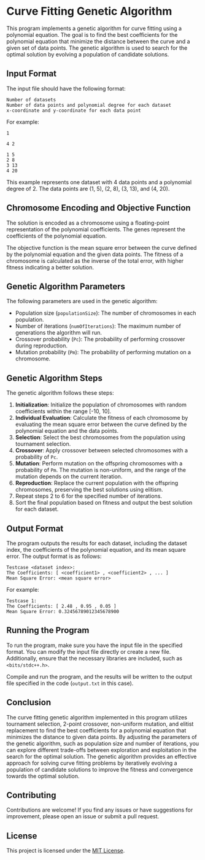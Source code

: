 # Curve Fitting Genetic Algorithm

This program implements a genetic algorithm for curve fitting using a polynomial equation. The goal is to find the best coefficients for the polynomial equation that minimize the distance between the curve and a given set of data points. The genetic algorithm is used to search for the optimal solution by evolving a population of candidate solutions.

## Input Format

The input file should have the following format:

```
Number of datasets
Number of data points and polynomial degree for each dataset
x-coordinate and y-coordinate for each data point
```

For example:

```
1

4 2

1 5
2 8
3 13
4 20
```

This example represents one dataset with 4 data points and a polynomial degree of 2. The data points are (1, 5), (2, 8), (3, 13), and (4, 20).

## Chromosome Encoding and Objective Function

The solution is encoded as a chromosome using a floating-point representation of the polynomial coefficients. The genes represent the coefficients of the polynomial equation.

The objective function is the mean square error between the curve defined by the polynomial equation and the given data points. The fitness of a chromosome is calculated as the inverse of the total error, with higher fitness indicating a better solution.

## Genetic Algorithm Parameters

The following parameters are used in the genetic algorithm:

- Population size (`populationSize`): The number of chromosomes in each population.
- Number of iterations (`numOfIterations`): The maximum number of generations the algorithm will run.
- Crossover probability (`Pc`): The probability of performing crossover during reproduction.
- Mutation probability (`Pm`): The probability of performing mutation on a chromosome.

## Genetic Algorithm Steps

The genetic algorithm follows these steps:

1. **Initialization**: Initialize the population of chromosomes with random coefficients within the range \[-10, 10\].
1. **Individual Evaluation**: Calculate the fitness of each chromosome by evaluating the mean square error between the curve defined by the polynomial equation and the data points.
1. **Selection**: Select the best chromosomes from the population using tournament selection.
1. **Crossover**: Apply crossover between selected chromosomes with a probability of `Pc`.
1. **Mutation**: Perform mutation on the offspring chromosomes with a probability of `Pm`. The mutation is non-uniform, and the range of the mutation depends on the current iteration.
1. **Reproduction**: Replace the current population with the offspring chromosomes, preserving the best solutions using elitism.
1. Repeat steps 2 to 6 for the specified number of iterations.
1. Sort the final population based on fitness and output the best solution for each dataset.

## Output Format

The program outputs the results for each dataset, including the dataset index, the coefficients of the polynomial equation, and its mean square error. The output format is as follows:

```
Testcase <dataset index>:
The Coefficients: [ <coefficient1> , <coefficient2> , ... ]
Mean Square Error: <mean square error>
```

For example:

```
Testcase 1:
The Coefficients: [ 2.48 , 0.95 , 0.05 ]
Mean Square Error: 0.32456789012345678900
```

## Running the Program

To run the program, make sure you have the input file in the specified format. You can modify the input file directly or create a new file. Additionally, ensure that the necessary libraries are included, such as `<bits/stdc++.h>`.

Compile and run the program, and the results will be written to the output file specified in the code (`output.txt` in this case).

## Conclusion

The curve fitting genetic algorithm implemented in this program utilizes tournament selection, 2-point crossover, non-uniform mutation, and elitist replacement to find the best coefficients for a polynomial equation that minimizes the distance to given data points. By adjusting the parameters of the genetic algorithm, such as population size and number of iterations, you can explore different trade-offs between exploration and exploitation in the search for the optimal solution. The genetic algorithm provides an effective approach for solving curve fitting problems by iteratively evolving a population of candidate solutions to improve the fitness and convergence towards the optimal solution.

## Contributing

Contributions are welcome! If you find any issues or have suggestions for improvement, please open an issue or submit a pull request.

## License

This project is licensed under the [MIT License](LICENSE.md).
